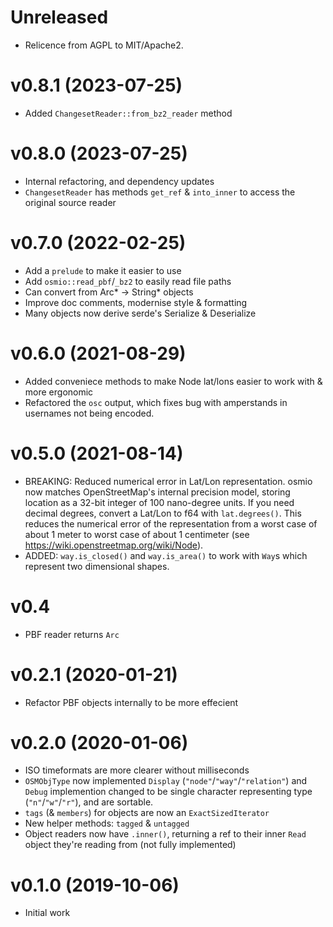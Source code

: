 # Unreleased

* Relicence from AGPL to MIT/Apache2.

# v0.8.1 (2023-07-25)

* Added `ChangesetReader::from_bz2_reader` method

# v0.8.0 (2023-07-25)

* Internal refactoring, and dependency updates
* `ChangesetReader` has methods `get_ref` & `into_inner` to access the original
  source reader

# v0.7.0 (2022-02-25)

* Add a `prelude` to make it easier to use
* Add `osmio::read_pbf`/`_bz2` to easily read file paths
* Can convert from Arc\* → String\* objects
* Improve doc comments, modernise style & formatting
* Many objects now derive serde's Serialize & Deserialize

# v0.6.0 (2021-08-29)

* Added conveniece methods to make Node lat/lons easier to work with & more
  ergonomic
* Refactored the `osc` output, which fixes bug with amperstands in usernames
  not being encoded.

# v0.5.0 (2021-08-14)

* BREAKING: Reduced numerical error in Lat/Lon representation. osmio now
  matches OpenStreetMap's internal precision model, storing location as a
  32-bit integer of 100 nano-degree units. If you need decimal degrees,
  convert a Lat/Lon to f64 with `lat.degrees()`.
  This reduces the numerical error of the representation from a worst case of
  about 1 meter to worst case of about 1 centimeter (see
  https://wiki.openstreetmap.org/wiki/Node).
* ADDED: `way.is_closed()` and `way.is_area()` to work with `Way`s which
  represent two dimensional shapes.

# v0.4

* PBF reader returns `Arc`

# v0.2.1 (2020-01-21)

* Refactor PBF objects internally to be more effecient

# v0.2.0 (2020-01-06)

* ISO timeformats are more clearer without milliseconds
* `OSMObjType` now implemented `Display` (`"node"`/`"way"`/`"relation"`) and `Debug` implemention changed to be single character representing type (`"n"`/`"w"`/`"r"`), and are sortable.
* `tags` (& `members`) for objects are now an `ExactSizedIterator`
* New helper methods: `tagged` & `untagged`
* Object readers now have `.inner()`, returning a ref to their inner `Read` object they're reading from (not fully implemented)

# v0.1.0 (2019-10-06)

* Initial work
